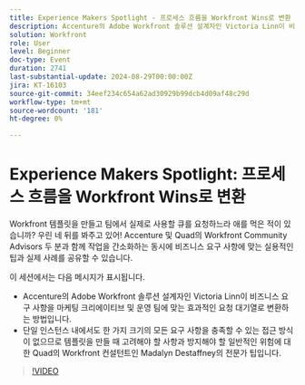 ```yaml
---
title: Experience Makers Spotlight - 프로세스 흐름을 Workfront Wins로 변환
description: Accenture의 Adobe Workfront 솔루션 설계자인 Victoria Linn이 비즈니스 요구 사항을 마케팅 크리에이티브 및 운영 팀에 맞는 효과적인 요청 대기열로 변환하는 방법입니다.  단일 인스턴스 내에서도 한 가지 크기의 모든 요구 사항을 충족할 수 있는 접근 방식이 없으므로 템플릿을 만들 때 고려해야 할 사항과 방지해야 할 일반적인 위험에 대한 Quad의 Workfront 컨설턴트인 Madalyn Destaffney의 전문가 팁입니다.
solution: Workfront
role: User
level: Beginner
doc-type: Event
duration: 2741
last-substantial-update: 2024-08-29T00:00:00Z
jira: KT-16103
source-git-commit: 34eef234c654a62ad30929b99dcb4d09af48c29d
workflow-type: tm+mt
source-wordcount: '181'
ht-degree: 0%

---
```



# Experience Makers Spotlight: 프로세스 흐름을 Workfront Wins로 변환

Workfront 템플릿을 만들고 팀에서 실제로 사용할 큐를 요청하느라 애를 먹은 적이 있습니까? 우린 네 뒤를 봐주고 있어! Accenture 및 Quad의 Workfront Community Advisors 두 분과 함께 작업을 간소화하는 동시에 비즈니스 요구 사항에 맞는 실용적인 팁과 실제 사례를 공유할 수 있습니다.

이 세션에서는 다음 메시지가 표시됩니다.

* Accenture의 Adobe Workfront 솔루션 설계자인 Victoria Linn이 비즈니스 요구 사항을 마케팅 크리에이티브 및 운영 팀에 맞는 효과적인 요청 대기열로 변환하는 방법입니다.
* 단일 인스턴스 내에서도 한 가지 크기의 모든 요구 사항을 충족할 수 있는 접근 방식이 없으므로 템플릿을 만들 때 고려해야 할 사항과 방지해야 할 일반적인 위험에 대한 Quad의 Workfront 컨설턴트인 Madalyn Destaffney의 전문가 팁입니다.

>[!VIDEO](https://video.tv.adobe.com/v/3433218/?learn=on)
